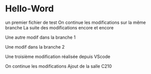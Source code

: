 # Hello-Word
un premier fichier de test
On continue les modifications sur la même branche
La suite des modifications encore et encore


Une autre modif dans la branche 1

Une modif dans la branche 2

Une troisième modification réalisée depuis VScode


On continue les modifications
Ajout de la salle C210